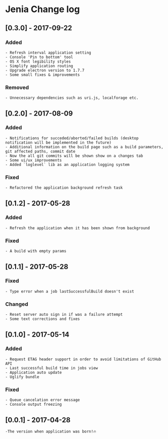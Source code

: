 # Jenia Change log
## [0.3.0] - 2017-09-22
### Added
    - Refresh interval application setting
    - Console 'Pin to bottom' tool
    - OS X font legibility styles
    - Simplify application routing
    - Upgrade electron version to 1.7.7
    - Some small fixes & improvements
### Removed
    - Unnecessary dependencies such as uri.js, localforage etc.
## [0.2.0] - 2017-08-09
### Added
    - Notifications for succeded/aborted/failed builds (desktop notification will be implemented in the future)
    - Additional information on the build page such as a build parameters, git affected paths, commit date
    - Now the all git commits will be shown show on a changes tab
    - Some ui/ux improvements
    - Added `loglevel` lib as an application logging system
### Fixed
    - Refactored the application background refresh task
## [0.1.2] - 2017-05-28
### Added
    - Refresh the application when it has been shown from background
### Fixed
    - A build with empty params
## [0.1.1] - 2017-05-28
### Fixed
    - Type error when a job lastSuccessfulBuild doesn't exist
### Changed
    - Reset server auto sign in if was a failure attempt
    - Some text corrections and fixes
## [0.1.0] - 2017-05-14
### Added
    - Request ETAG header support in order to avoid limitations of GitHub API
    - Last successful build time in jobs view
    - Application auto update
    - Uglify bundle
### Fixed
    - Queue cancelation error message 
    - Console output freezing
## [0.0.1] - 2017-04-28
    -The version when application was born!🔥